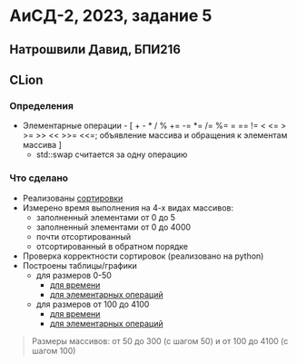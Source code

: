 # АиСД-2, 2023, задание 5
## Натрошвили Давид, БПИ216
## CLion

### Определения
* Элементарные операции - [ + - * / % += -= *= /= %= = == != < <= > >= >> 
<< >>= <<=; объявление массива и обращения к элементам массива ]
  - std::swap считается за одну операцию

### Что сделано
* Реализованы [сортировки](SortAlgorithms/)
* Измерено время выполнения на 4-х видах массивов:
  - заполненный элементами от 0 до 5
  - заполненный элементами от 0 до 4000
  - почти отсортированный
  - отсортированный в обратном порядке
* Проверка корректности сортировок (реализовано на python)
* Построены таблицы/графики
  - для размеров 0-50
    - [для времени](TimeResults0_50.xlsx)
    - [для элементарных операций](OperationsResults0_50.xlsx)
  - для размеров от 100 до 4100
    - [для времени](TimeResults100_4100.xlsx)
    - [для элементарных операций](OperationsResults100_4100.xlsx)

> Размеры массивов: от 50 до 300 (с шагом 50) и от 100 до 4100 (с шагом 100)
